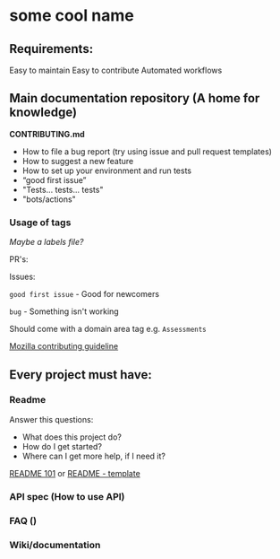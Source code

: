 # some cool name

## Requirements:

Easy to maintain
Easy to contribute
Automated workflows

## Main documentation repository (A home for knowledge)

**CONTRIBUTING.md**

- How to file a bug report (try using issue and pull request templates)
- How to suggest a new feature
- How to set up your environment and run tests
- “good first issue”
- "Tests... tests... tests"
- "bots/actions"

### Usage of tags

_Maybe a labels file?_

PR's:

Issues:

`good first issue` - Good for newcomers

`bug` - Something isn't working

Should come with a domain area tag e.g. `Assessments`

[Mozilla contributing guideline](https://mozillascience.github.io/working-open-workshop/contributing/)

## Every project must have:

### Readme

Answer this questions:

- What does this project do?
- How do I get started?
- Where can I get more help, if I need it?

[README 101](https://www.makeareadme.com/) or [README - template](https://gist.github.com/PurpleBooth/109311bb0361f32d87a2)

### API spec (How to use API)

### FAQ ()

### Wiki/documentation
